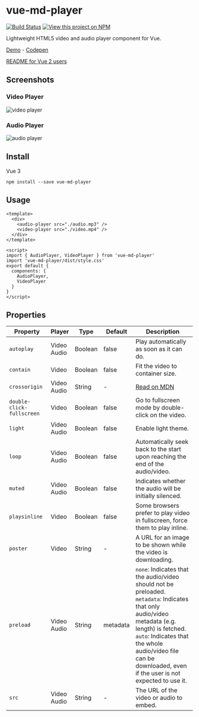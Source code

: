 # vue-md-player

[![Build Status](https://github.com/meyt/vue-md-player/actions/workflows/main.yaml/badge.svg?branch=master)](https://github.com/meyt/vue-md-player/actions)
[![View this project on NPM](https://img.shields.io/npm/v/vue-md-player.svg)](https://www.npmjs.com/package/vue-md-player)

Lightweight HTML5 video and audio player component for Vue.


[Demo](https://meyt.github.io/vue-md-player) - [Codepen](https://codepen.io/barname_nevis/pen/rNKapaY)

[README for Vue 2 users](https://github.com/meyt/vue-md-player/tree/v1)

## Screenshots

### Video Player

![video player](https://github.com/meyt/vue-md-player/raw/master/stuff/video-player-screenshot.png?raw=true)

### Audio Player

![audio player](https://github.com/meyt/vue-md-player/raw/master/stuff/audio-player-screenshot.png?raw=true)

## Install

Vue 3
```
npm install --save vue-md-player
```

## Usage

```vue
<template>
  <div>
    <audio-player src="./audio.mp3" />
    <video-player src="./video.mp4" />
  </div>
</template>

<script>
import { AudioPlayer, VideoPlayer } from 'vue-md-player'
import 'vue-md-player/dist/style.css'
export default {
  components: {
    AudioPlayer,
    VideoPlayer
  }
}
</script>
```

## Properties

| Property                  | Player         | Type    | Default  | Description                                                                                                                                                                                                                                         |
|---------------------------|----------------|---------|----------|-----------------------------------------------------------------------------------------------------------------------------------------------------------------------------------------------------------------------------------------------------|
| `autoplay`                | Video<br>Audio | Boolean | false    | Play automatically as soon as it can do.                                                                                                                                                                                                            |
| `contain`                 | Video          | Boolean | false    | Fit the video to container size.                                                                                                                                                                                                                    |
| `crossorigin`             | Video<br>Audio | String  | -        | [Read on MDN](https://developer.mozilla.org/en-US/docs/Web/HTML/Element/video#crossorigin)                                                                                                                                                          |
| `double-click-fullscreen` | Video          | Boolean | false    | Go to fullscreen mode by double-click on the video.                                                                                                                                                                                                 |
| `light`                   | Video<br>Audio | Boolean | false    | Enable light theme.                                                                                                                                                                                                                                 |
| `loop`                    | Video<br>Audio | Boolean | false    | Automatically seek back to the start upon reaching the end of the audio/video.                                                                                                                                                                      |
| `muted`                   | Video<br>Audio | Boolean | false    | Indicates whether the audio will be initially silenced.                                                                                                                                                                    |
| `playsinline`             | Video          | Boolean | false    | Some browsers prefer to play video in fullscreen, force them to play inline.                                                                                                                                                                        |
| `poster`                  | Video          | String  | -        | A URL for an image to be shown while the video is downloading.                                                                                                                                                                                      |
| `preload`                 | Video<br>Audio | String  | metadata | `none`: Indicates that the audio/video should not be preloaded.<br>`metadata`: Indicates that only audio/video metadata (e.g. length) is fetched.<br>`auto`: Indicates that the whole audio/video file can be downloaded, even if the user is not expected to use it. |
| `src`                     | Video<br>Audio | String  | -        | The URL of the video or audio to embed.                                                                                                                                                                                                             |
